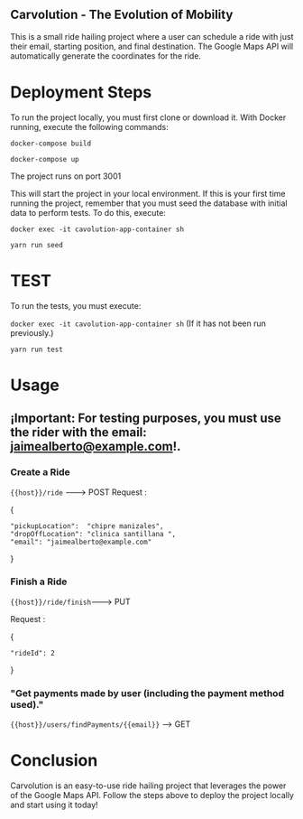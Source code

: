 ## Carvolution - The Evolution of Mobility

This is a small ride hailing project where a user can schedule a ride with just their email, starting position, and final destination. The Google Maps API will automatically generate the coordinates for the ride.

# Deployment Steps

To run the project locally, you must first clone or download it. With Docker running, execute the following commands:

`docker-compose build`

`docker-compose up`

The project runs on port 3001

This will start the project in your local environment. If this is your first time running the project, remember that you must seed the database with initial data to perform tests. To do this, execute:

`docker exec -it cavolution-app-container sh`

`yarn run seed`

# TEST

To run the tests, you must execute:

`docker exec -it cavolution-app-container sh` (If it has not been run previously.)

`yarn run test`

# Usage
## ¡Important: For testing purposes, you must use the rider with the email: jaimealberto@example.com!.

### Create a Ride
`{{host}}/ride` ---> POST 
Request : 

{

    "pickupLocation":  "chipre manizales",
    "dropOffLocation": "clinica santillana ",
    "email": "jaimealberto@example.com"
}


### Finish a Ride 

`{{host}}/ride/finish`---> PUT

Request : 


{

    "rideId": 2

}

### "Get payments made by user (including the payment method used)."

`{{host}}/users/findPayments/{{email}}` --> GET


# Conclusion

Carvolution is an easy-to-use ride hailing project that leverages the power of the Google Maps API. Follow the steps above to deploy the project locally and start using it today!